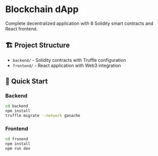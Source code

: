 # Blockchain dApp

Complete decentralized application with 8 Solidity smart contracts and React frontend.

## 🏗️ Project Structure

- `backend/` - Solidity contracts with Truffle configuration
- `frontend/` - React application with Web3 integration

## 🚀 Quick Start

### Backend

```bash
cd backend
npm install
truffle migrate --network ganache
```

### Frontend

```bash
cd fronend
npm install
npm run dev
```
